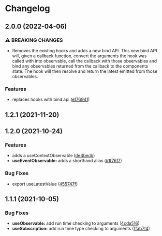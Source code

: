# Changelog

## 2.0.0 (2022-04-06)

### ⚠ BREAKING CHANGES

* Removes the existing hooks and adds a new bind API.  This new bind API will, 
given a callback function, convert the arguments the hook was called with into observable, call the
callback with those observables and bind any observables returned from the callback to the
components state. The hook will then resolve and return the latest emitted from those observables.

### Features

* replaces hooks with bind api ([e176941](https://github.com/Samuel-Carnell/react-with-rxjs/commit/e176941440f6f4fffe07995d851bbc490fb8f824))

## 1.2.1 (2021-11-20)

## 1.2.0 (2021-10-24)

### Features

* adds a useContextObservable ([de4bedb](https://github.com/Samuel-Carnell/react-with-rxjs/commit/de4bedbdfb2d6499855d145f9ab646d1eeea1604))
* **useEventObservable:** adds a shorthand alias ([b1f76f7](https://github.com/Samuel-Carnell/react-with-rxjs/commit/b1f76f717c8bf3ecde4551bc67e8cab101c49cb0))


### Bug Fixes

* export useLatestValue ([455747f](https://github.com/Samuel-Carnell/react-with-rxjs/commit/455747ff9970abe707b170a6560b73968c9a90c4))

## 1.1.1 (2021-10-05)

### Bug Fixes

* **useObservable:** add run time checking to arguments ([4cda516](https://github.com/Samuel-Carnell/react-with-rxjs/commit/4cda51629d576c9151e894342541d25b080b5000))
* **useSubscription:** add run time type checking to arguments ([1fab7f4](https://github.com/Samuel-Carnell/react-with-rxjs/commit/1fab7f4b55763bd209043bc7542c634d2792ca87))
